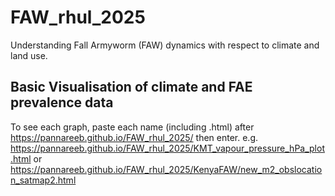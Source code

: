 # FAW_rhul_2025
Understanding Fall Armyworm (FAW) dynamics with respect to climate and land use.
## Basic Visualisation of climate and FAE prevalence data
To see each graph, paste each name (including .html) after https://pannareeb.github.io/FAW_rhul_2025/ then enter.
e.g. https://pannareeb.github.io/FAW_rhul_2025/KMT_vapour_pressure_hPa_plot.html or https://pannareeb.github.io/FAW_rhul_2025/KenyaFAW/new_m2_obslocation_satmap2.html
